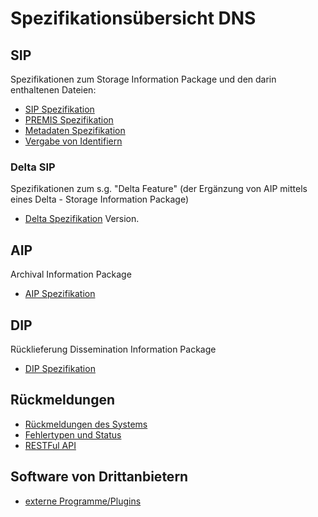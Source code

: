 # Spezifikationsübersicht DNS

## SIP 

Spezifikationen zum Storage Information Package und den darin enthaltenen Dateien: 

* [SIP Spezifikation](./specification_sip.de.md)
* [PREMIS Spezifikation](./specification_premis.md)
* [Metadaten Spezifikation](./specification_metadata.de.md)
* [Vergabe von Identifiern](./feature_identifier_assignment.md)

### Delta SIP

Spezifikationen zum s.g. "Delta Feature" (der Ergänzung von AIP mittels eines Delta - Storage Information Package)

* [Delta Spezifikation](./the_delta_feature.de.md) Version.

## AIP 

Archival Information Package 

* [AIP Spezifikation](./specification_aip.md) 

## DIP 

Rücklieferung Dissemination Information Package

* [DIP Spezifikation](./specification_dip.md) 

## Rückmeldungen 

* [Rückmeldungen des Systems](./feature_automated_queries.md)
* [Fehlertypen und Status](./administration-troubleshooting.de.md)
* [RESTFul API](./RESTFul-API.md)

## Software von Drittanbietern

* [externe Programme/Plugins](./3rdPartyTools.md)

